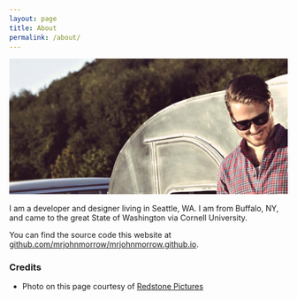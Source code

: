 ```yaml
---
layout: page
title: About
permalink: /about/
---
```


![Me!](/images/me-potrait.jpg)

I am a developer and designer living in Seattle, WA.  I am from Buffalo, NY, and came to the great State of Washington via Cornell University.

You can find the source code this website at  [github.com/mrjohnmorrow/mrjohnmorrow.github.io](https://github.com/mrjohnmorrow/mrjohnmorrow.github.io).

### Credits

* Photo on this page courtesy of [Redstone Pictures](http://redstonepictures.com)
